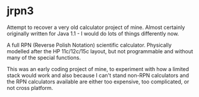 # jrpn3
 Attempt to recover a very old calculator project of mine. Almost certainly originally written for Java 1.1 - I would do lots of things differently now.

A full RPN (Reverse Polish Notation) scientific calculator. Physically modelled after the HP 11c/12c/15c layout, but not programmable and without many of the special functions.

This was an early coding project of mine, to experiment with how a limited stack would work and also because I can't stand non-RPN calculators and the RPN calculators available are either too expensive, too complicated, or not cross platform.
